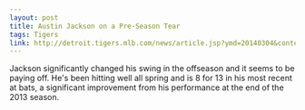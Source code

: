 ```yaml
---
layout: post
title: Austin Jackson on a Pre-Season Tear
tags: Tigers
link: http://detroit.tigers.mlb.com/news/article.jsp?ymd=20140304&content_id=68677216&notebook_id=68706402&vkey=notebook_det&c_id=det
---
```


Jackson significantly changed his swing in the offseason and it seems to be paying off. He's been hitting well all spring and is 8 for 13 in his most recent at bats, a significant improvement from his performance at the end of the 2013 season.
